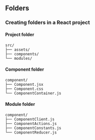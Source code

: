 ## Folders

### Creating folders in a React project

#### Project folder

```
src/
├── assets/
├── components/
└── modules/
```

#### Component folder

```
component/
├── Component.jsx
├── Component.css
└── ComponentContainer.js
```

#### Module folder

```
component/
├── ComponentClient.js
├── ComponentActions.js
├── ComponentConstants.js
└── ComponentReducer.js
```
